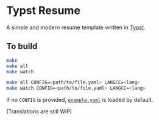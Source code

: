 
# Typst Resume

A simple and modern resume template written in [Typst][].

[Typst]: https://github.com/typst/typst

## To build

```sh
make
make all
make watch

make all CONFIG=<path/to/file.yaml> LANGCC=<lang>
make watch CONFIG=<path/to/file.yaml> LANGCC=<lang>
```

If no `CONFIG` is provided, [`example.yaml`](configs/example.yaml) is loaded by default.

(Translations are still WIP)
